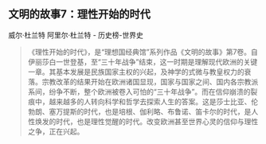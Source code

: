 ## 文明的故事7：理性开始的时代

威尔·杜兰特 阿里尔·杜兰特  -  历史榜-世界史

> 《理性开始的时代》，是“理想国经典馆”系列作品《文明的故事》第7卷。自伊丽莎白一世登基，至“三十年战争”结束，这一时期是理解现代欧洲的关键一章。其基本发展是民族国家主权的兴起，及神学的式微与教皇权力的衰落。宗教改革的结果开始在欧洲诸国显现，国家与国家之间、国内各宗教派系间，纷争不断，整个欧洲被卷入可怕的“三十年战争”。而在信仰崩溃的裂痕中，越来越多的人转向科学和哲学去探索人生的答案。这是莎士比亚、伦勃朗、塞万提斯的时代，也是培根、伽利略、布鲁诺、笛卡尔的时代，是人性焕发的时代，也是理性觉醒的时代。改变欧洲甚至世界心灵的信仰与理性之争，正在兴起。
